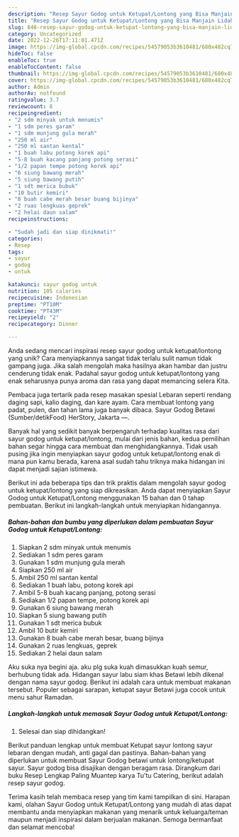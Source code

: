 ```yaml
---
description: "Resep Sayur Godog untuk Ketupat/Lontong yang Bisa Manjain Lidah"
title: "Resep Sayur Godog untuk Ketupat/Lontong yang Bisa Manjain Lidah"
slug: 848-resep-sayur-godog-untuk-ketupat-lontong-yang-bisa-manjain-lidah
category: Uncategorized
date: 2022-12-26T17:11:01.471Z
image: https://img-global.cpcdn.com/recipes/54579053b3610481/680x482cq70/sayur-godog-untuk-ketupatlontong-foto-resep-utama.jpg
hideToc: false
enableToc: true
enableTocContent: false
thumbnail: https://img-global.cpcdn.com/recipes/54579053b3610481/680x482cq70/sayur-godog-untuk-ketupatlontong-foto-resep-utama.jpg
cover: https://img-global.cpcdn.com/recipes/54579053b3610481/680x482cq70/sayur-godog-untuk-ketupatlontong-foto-resep-utama.jpg
author: Admin
authorAv: notfound
ratingvalue: 3.7
reviewcount: 8
recipeingredient:
- "2 sdm minyak untuk menumis"
- "1 sdm peres garam"
- "1 sdm munjung gula merah"
- "250 ml air"
- "250 ml santan kental"
- "1 buah labu potong korek api"
- "5-8 buah kacang panjang potong serasi"
- "1/2 papan tempe potong korek api"
- "6 siung bawang merah"
- "5 siung bawang putih"
- "1 sdt merica bubuk"
- "10 butir kemiri"
- "8 buah cabe merah besar buang bijinya"
- "2 ruas lengkuas geprek"
- "2 helai daun salam"
recipeinstructions:

- "Sudah jadi dan siap dinikmati!"
categories:
- Resep
tags:
- sayur
- godog
- untuk

katakunci: sayur godog untuk 
nutrition: 105 calories
recipecuisine: Indonesian
preptime: "PT10M"
cooktime: "PT43M"
recipeyield: "2"
recipecategory: Dinner

---
```





Anda sedang mencari inspirasi resep sayur godog untuk ketupat/lontong yang unik? Cara menyiapkannya sangat tidak terlalu sulit namun tidak gampang juga. Jika salah mengolah maka hasilnya akan hambar dan justru cenderung tidak enak. Padahal sayur godog untuk ketupat/lontong yang enak seharusnya punya aroma dan rasa yang dapat memancing selera Kita.





Pembaca juga tertarik pada resep masakan spesial Lebaran seperti rendang daging sapi, kalio daging, dan kare ayam. Cara membuat lontong yang padat, pulen, dan tahan lama juga banyak dibaca. Sayur Godog Betawi (Sumber/detikFood) HerStory, Jakarta —.

Banyak hal yang sedikit banyak berpengaruh terhadap kualitas rasa dari sayur godog untuk ketupat/lontong, mulai dari jenis bahan, kedua pemilihan bahan segar hingga cara membuat dan menghidangkannya. Tidak usah pusing jika ingin menyiapkan sayur godog untuk ketupat/lontong enak di mana pun kamu berada, karena asal sudah tahu triknya maka hidangan ini dapat menjadi sajian istimewa.






Berikut ini ada beberapa tips dan trik praktis dalam mengolah sayur godog untuk ketupat/lontong yang siap dikreasikan. Anda dapat menyiapkan Sayur Godog untuk Ketupat/Lontong menggunakan 15 bahan dan 0 tahap pembuatan. Berikut ini langkah-langkah untuk menyiapkan hidangannya.

<!--inarticleads1-->

##### Bahan-bahan dan bumbu yang diperlukan dalam pembuatan Sayur Godog untuk Ketupat/Lontong:

1. Siapkan 2 sdm minyak untuk menumis
1. Sediakan 1 sdm peres garam
1. Gunakan 1 sdm munjung gula merah
1. Siapkan 250 ml air
1. Ambil 250 ml santan kental
1. Sediakan 1 buah labu, potong korek api
1. Ambil 5-8 buah kacang panjang, potong serasi
1. Sediakan 1/2 papan tempe, potong korek api
1. Gunakan 6 siung bawang merah
1. Siapkan 5 siung bawang putih
1. Gunakan 1 sdt merica bubuk
1. Ambil 10 butir kemiri
1. Gunakan 8 buah cabe merah besar, buang bijinya
1. Gunakan 2 ruas lengkuas, geprek
1. Sediakan 2 helai daun salam


Aku suka nya begini aja. aku plg suka kuah dimasukkan kuah semur, berhubung tidak ada. Hidangan sayur labu siam khas Betawi lebih dikenal dengan nama sayur godog. Berikut ini adalah cara untuk membuat makanan tersebut. Populer sebagai sarapan, ketupat sayur Betawi juga cocok untuk menu sahur Ramadan. 

<!--inarticleads2-->

##### Langkah-langkah untuk memasak Sayur Godog untuk Ketupat/Lontong:


1. Selesai dan siap dihidangkan!

Berikut panduan lengkap untuk membuat Ketupat sayur lontong sayur lebaran dengan mudah, anti gagal dan pastinya. Bahan-bahan yang diperlukan untuk membuat Sayur Godog betawi untuk lontong/ketupat sayur. Sayur godog bisa disajikan dengan beragam rasa. Dirangkum dari buku Resep Lengkap Paling Muantep karya Tu&#39;tu Catering, berikut adalah resep sayur godog. 

Terima kasih telah membaca resep yang tim kami tampilkan di sini. Harapan kami, olahan Sayur Godog untuk Ketupat/Lontong yang mudah di atas dapat membantu anda menyiapkan makanan yang menarik untuk keluarga/teman maupun menjadi inspirasi dalam berjualan makanan. Semoga bermanfaat dan selamat mencoba!
